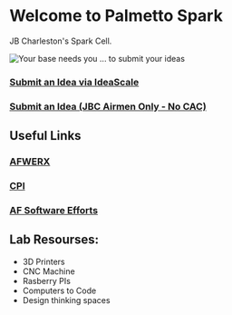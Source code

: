 # Welcome to Palmetto Spark
JB Charleston's Spark Cell. 

![Your base needs you ... to submit your ideas](https://raw.githubusercontent.com/airmencoders/palmettospark/master/3ukqu9.jpg)
### [Submit an Idea via IdeaScale](https://usaf.ideascalegov.com/a/ideas/recent/campaign-filter/byids/campaigns/143/stage/unspecified)
### [Submit an Idea (JBC Airmen Only - No CAC)](https://forms.gle/e38rXYHrn9fWLFHs5)

## Useful Links
### [AFWERX](https://afwerx.af.mil)
### [CPI](https://static.e-publishing.af.mil/production/1/saf_mg/publication/afi38-401/afi38-401.pdf)
### [AF Software Efforts](https://software.af.mil)



## Lab Resourses:
* 3D Printers
* CNC Machine
* Rasberry PIs
* Computers to Code
* Design thinking spaces


